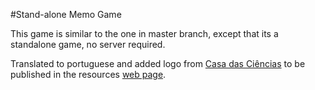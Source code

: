 #Stand-alone Memo Game

This game is similar to the one in master branch, except that its a standalone game, no server required.

Translated to portuguese and added logo from [Casa das Ciências](http://casadasciencias.org) to be published in the resources [web page](http://www.casadasciencias.org/cc/redindex.php?idart=303&gid=40801488).